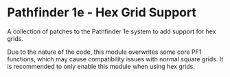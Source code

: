 # Pathfinder 1e - Hex Grid Support

A collection of patches to the Pathfinder 1e system to add support for hex grids.

Due to the nature of the code, this module overwrites some core PF1 functions, which may cause compatibility issues with
normal square grids. It is recommended to only enable this module when using hex grids.